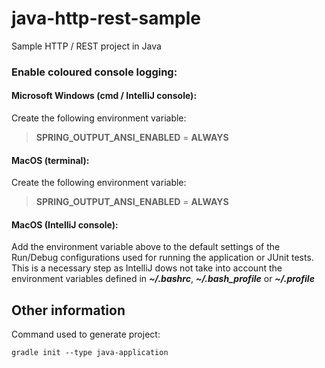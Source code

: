 # java-http-rest-sample
Sample HTTP / REST project in Java

### Enable coloured console logging:

#### Microsoft Windows (cmd / IntelliJ console):

Create the following environment variable:

> **SPRING_OUTPUT_ANSI_ENABLED** = **ALWAYS**

#### MacOS (terminal):

Create the following environment variable:

> **SPRING_OUTPUT_ANSI_ENABLED** = **ALWAYS**

 #### MacOS (IntelliJ console):

Add the environment variable above to the default settings of the Run/Debug configurations used for running the 
application or JUnit tests. This is a necessary step as IntelliJ dows not take into account the environment variables
defined in **_~/.bashrc_**, **_~/.bash_profile_** or **_~/.profile_**

## Other information 

Command used to generate project:

    gradle init --type java-application
